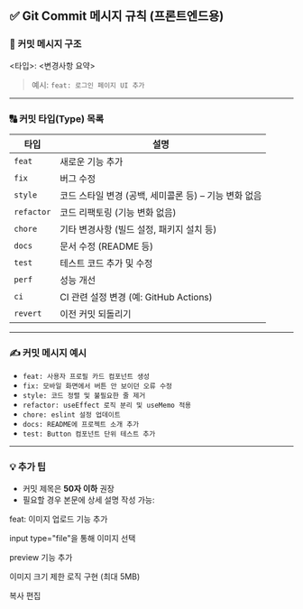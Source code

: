 ## ✅ Git Commit 메시지 규칙 (프론트엔드용)

### 📌 커밋 메시지 구조

<타입>: <변경사항 요약>


> 예시: `feat: 로그인 페이지 UI 추가`

---

### 🔠 커밋 타입(Type) 목록

| 타입 | 설명 |
|------|------|
| `feat` | 새로운 기능 추가 |
| `fix` | 버그 수정 |
| `style` | 코드 스타일 변경 (공백, 세미콜론 등) – 기능 변화 없음 |
| `refactor` | 코드 리팩토링 (기능 변화 없음) |
| `chore` | 기타 변경사항 (빌드 설정, 패키지 설치 등) |
| `docs` | 문서 수정 (README 등) |
| `test` | 테스트 코드 추가 및 수정 |
| `perf` | 성능 개선 |
| `ci` | CI 관련 설정 변경 (예: GitHub Actions) |
| `revert` | 이전 커밋 되돌리기 |

---

### ✍ 커밋 메시지 예시

- `feat: 사용자 프로필 카드 컴포넌트 생성`
- `fix: 모바일 화면에서 버튼 안 보이던 오류 수정`
- `style: 코드 정렬 및 불필요한 줄 제거`
- `refactor: useEffect 로직 분리 및 useMemo 적용`
- `chore: eslint 설정 업데이트`
- `docs: README에 프로젝트 소개 추가`
- `test: Button 컴포넌트 단위 테스트 추가`

---

### 💡 추가 팁

- 커밋 제목은 **50자 이하** 권장
- 필요할 경우 본문에 상세 설명 작성 가능:

feat: 이미지 업로드 기능 추가

input type="file"을 통해 이미지 선택

preview 기능 추가

이미지 크기 제한 로직 구현 (최대 5MB)

복사
편집
